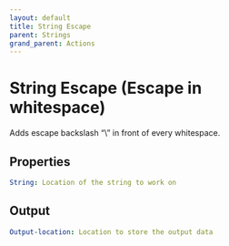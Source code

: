 ```yaml
---
layout: default
title: String Escape
parent: Strings
grand_parent: Actions
---
```

# String Escape (Escape in whitespace)
Adds escape backslash “\” in front of every whitespace.

## Properties
```yaml
String: Location of the string to work on
```

## Output
```yaml
Output-location: Location to store the output data
```
